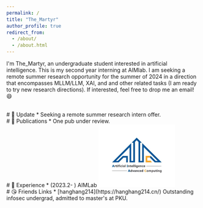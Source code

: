 ```yaml
---
permalink: /
title: "The_Martyr"
author_profile: true
redirect_from: 
  - /about/
  - /about.html
---
```


I'm The_Martyr, an undergraduate student interested in artificial intelligence. This is my second year interning at AIMlab. I am seeking a remote summer research opportunity for the summer of 2024 in a direction that encompasses MLLM/LLM, XAI, and and other related tasks (I am ready to try new research directions). If interested, feel free to drop me an email!😄

<br>
# 📅 Update
*  Seeking a remote summer research intern offer.

<br>
# 📝 Publications
* One pub under review.

<br>
# 📇 Experience
* (2023.2- ) AIMLab

<img src="/images/AIMLab.jpg" alt="AIMLab" style="width: 200px; height: auto;" />

<br>
# 😘 Friends Links
* [hanghang214](https://hanghang214.cn/) Outstanding infosec undergrad, admitted to master's at PKU.
